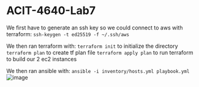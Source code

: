 # ACIT-4640-Lab7

We first have to generate an ssh key so we could connect to aws with terraform:
`ssh-keygen -t ed25519 -f ~/.ssh/aws`

We then ran terraform with:
`terraform init` to initialize the directory
`terraform plan` to create tf plan file
`terraform apply plan` to run terraform to build our 2 ec2 instances

We then ran ansible with:
`ansible -i inventory/hosts.yml playbook.yml`
![image](https://github.com/user-attachments/assets/d42a5a6f-8a9e-4c4a-96a1-3fd86ed28763)
